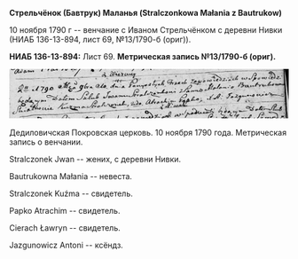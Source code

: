 **Стрельчёнок (Бавтрук) Маланья (Stralczonkowa Małania z Bautrukow)**

10 ноября 1790 г -- венчание с Иваном Стрельчёнком с деревни Нивки (НИАБ
136-13-894, лист 69, №13/1790-б (ориг)).

**НИАБ 136-13-894:** Лист 69. **Метрическая запись №13/1790-б (ориг).**

![](./media/7ef074815308348a7d171eb7a61346550955359e.png)

Дедиловичская Покровская церковь. 10 ноября 1790 года. Метрическая
запись о венчании.

Stralczonek Jwan -- жених, с деревни Нивки.

Bautrukowna Małania -- невеста.

Stralczonek Kuźma -- свидетель.

Papko Atrachim -- свидетель.

Cierach Ławryn -- свидетель.

Jazgunowicz Antoni -- ксёндз.
